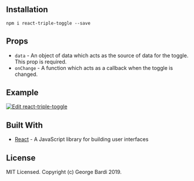 

## Installation

```
npm i react-triple-toggle --save
```

## Props

- `data` - An object of data which acts as the source of data for the toggle. This prop is required.
- `onChange` - A function which acts as a callback when the toggle is changed.

## Example

[![Edit react-triple-toggle](https://codesandbox.io/static/img/play-codesandbox.svg)](https://codesandbox.io/s/stoic-bartik-zesk5?fontsize=14)

## Built With

- [React](https://reactjs.org/) - A JavaScript library for building user interfaces

## License

MIT Licensed. Copyright (c) George Bardi 2019.
